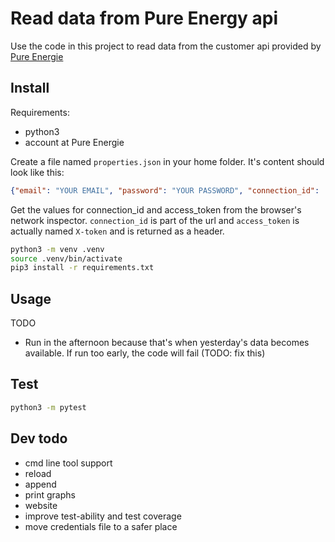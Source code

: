 # Read data from Pure Energy api

Use the code in this project to read data from the customer api provided by 
[Pure Energie](https://pure-energie.nl/)

## Install

Requirements:

- python3
- account at Pure Energie

Create a file named `properties.json` in your home folder. It's content should look like this:

```json
{"email": "YOUR EMAIL", "password": "YOUR PASSWORD", "connection_id":  "YOUR CONNECTION_ID", "access_token":  "YOUR ACCESS_TOKEN"}
```

Get the values for connection_id and access_token from the browser's network inspector.
`connection_id` is part of the url and `access_token` is actually named `X-token` and is returned as a header.

```bash
python3 -m venv .venv
source .venv/bin/activate
pip3 install -r requirements.txt
```

## Usage

TODO
- Run in the afternoon because that's when yesterday's data becomes available. If run too early, the code will fail (TODO: fix this)

## Test

```bash
python3 -m pytest
```

## Dev todo

- cmd line tool support
- reload
- append
- print graphs
- website
- improve test-ability and  test coverage
- move credentials file to a safer place